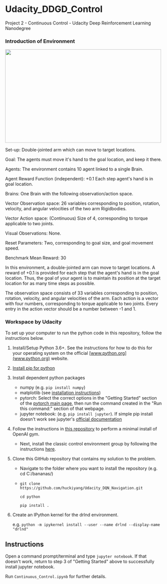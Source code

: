 # Udacity_DDGD_Control
Project 2 - Continuous Control  - Udacity Deep Reinforcement Learning Nanodegree

### Introduction of Environment 
<img src="https://github.com/huckiyang/Udacity_DDGD_Control/blob/master/image/train_1.gif" width="500" height="300">

Set-up: Double-jointed arm which can move to target locations.

Goal: The agents must move it's hand to the goal location, and keep it there.

Agents: The environment contains 10 agent linked to a single Brain.

Agent Reward Function (independent):
+0.1 Each step agent's hand is in goal location.

Brains: One Brain with the following observation/action space.

Vector Observation space: 26 variables corresponding to position, rotation, velocity, and angular velocities of the two arm Rigidbodies.

Vector Action space: (Continuous) Size of 4, corresponding to torque applicable to two joints.

Visual Observations: None.

Reset Parameters: Two, corresponding to goal size, and goal movement speed.

Benchmark Mean Reward: 30

In this environment, a double-jointed arm can move to target locations. A reward of +0.1 is provided for each step that the agent's hand is in the goal location. Thus, the goal of your agent is to maintain its position at the target location for as many time steps as possible.

The observation space consists of 33 variables corresponding to position, rotation, velocity, and angular velocities of the arm. Each action is a vector with four numbers, corresponding to torque applicable to two joints. Every entry in the action vector should be a number between -1 and 1.


### Workspace by Udacity 
To set up your computer to run the python code in this repository, follow the instructions below.

1. Install/Setup Python 3.6+.   See the instructions for how to do this for your operating system on the official [www.python.org](www.python.org) website.

2. [Install pip for python](https://pip.pypa.io/en/stable/installing/)

3. Install dependent python packages
    - numpy (e.g. `pip install numpy`)
    - matplotlib (see [installation instructions](https://matplotlib.org/faq/installing_faq.html))
    - pytorch: Select the correct options in the "Getting Started" section of the [pytorch main page](https://pytorch.org/), then run the command created in the "Run this command:" section of that webpage.
    - jupyter notebook: (e.g. `pip install jupyter`).  If simple pip install doesn't work see jupyter's [official documentation](http://jupyter.org/install)
    
4. Follow the instructions in [this repository](https://github.com/openai/gym) to perform a minimal install of OpenAI gym.

    - Next, install the classic control environment group by following the instructions [here](https://github.com/openai/gym#classic-control).

5. Clone this GitHub repository that contains my solution to the problem.  
    - Navigate to the folder where you want to install the repository (e.g. cd C:/bananas/)

    - `git clone https://github.com/huckiyang/Udacity_DQN_Navigation.git`

        `cd python`

        `pip install .`

6. Create an IPython kernel for the drlnd environment.

    e.g. `python -m ipykernel install --user --name drlnd --display-name "drlnd"`

## Instructions
Open a command prompt/terminal and type `jupyter notebook`.  If that doesn't work, return to step 3 of "Getting Started" above to successfully install jupyter notebook.

Run `Continuous_Control.ipynb` for further details.

